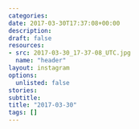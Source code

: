 ```yaml
---
categories:
date: 2017-03-30T17:37:08+00:00
description:
draft: false
resources:
- src: 2017-03-30_17-37-08_UTC.jpg
  name: "header"
layout: instagram
options:
  unlisted: false
stories:
subtitle:
title: "2017-03-30"
tags: []
---
```


 
